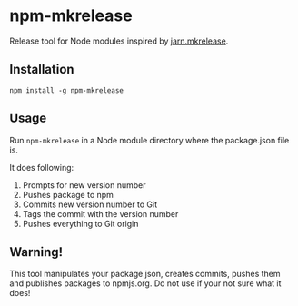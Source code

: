 
# npm-mkrelease

Release tool for Node modules inspired by
[jarn.mkrelease](http://pypi.python.org/pypi/jarn.mkrelease).

## Installation

    npm install -g npm-mkrelease

## Usage

Run `npm-mkrelease` in a Node module directory where the package.json file is.

It does following:

  1. Prompts for new version number
  2. Pushes package to npm
  3. Commits new version number to Git
  4. Tags the commit with the version number
  5. Pushes everything to Git origin

## Warning!

This tool manipulates your package.json, creates commits, pushes them and
publishes packages to npmjs.org. Do not use if your not sure what it does!
